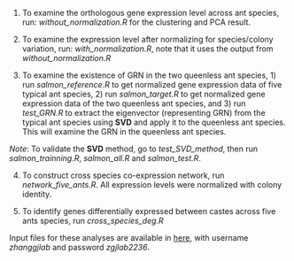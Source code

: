 1. To examine the orthologous gene expression level across ant species, run: *without_normalization.R* for the clustering and PCA result.

2. To examine the expression level after normalizing for species/colony variation, run: *with_normalization.R*, note that it uses the output from *without_normalization.R*

3. To examine the existence of GRN in the two queenless ant species, 1) run *salmon_reference.R* to get normalized gene expression data of five typical ant species, 2) run *salmon_target.R* to get normalized gene expression data of the two queenless ant species, and 3) run *test_GRN.R* to extract the eigenvector (representing GRN) from the typical ant species using **SVD** and apply it to the queenless ant species. This will examine the GRN in the queenless ant species.

*Note*: To validate the **SVD** method, go to *test_SVD_method*, then run *salmon_trainning.R*, *salmon_all.R* and *salmon_test.R*.

4. To construct cross species co-expression network, run *network_five_ants.R*. All expression levels were normalized with colony identity.

5. To identify genes differentially expressed between castes across five ants species, run *cross_species_deg.R*

Input files for these analyses are available in [here](http://zhanggjlab.cn/downloads/ant_comparative_transcriptomics/04_Cross_species_analysis/input), with username *zhanggjlab* and password *zgjlab2236*.
